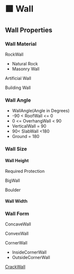 # 🟩 <envi>Wall</envi>

## Wall Properties

### Wall Material

RockWall
- Natural Rock
- Masonry Wall


Artificial Wall

Building Wall

### Wall Angle

- WallAngle(Angle in Degrees)
- -90 < RoofWall <= 0
- 0 <= OverhangWall < 90
- VerticalWall = 90
- 90< SlabWall <180
- Ground = 180

### Wall Size

#### Wall Height

Required Protection

BigWall

Boulder

#### Wall Width

### Wall Form

ConcaveWall

ConvexWall

CornerWall
- InsideCornerWall
- OutsideCornerWall

[CrackWall](/reference/Environment/Wall/CrackWall)

